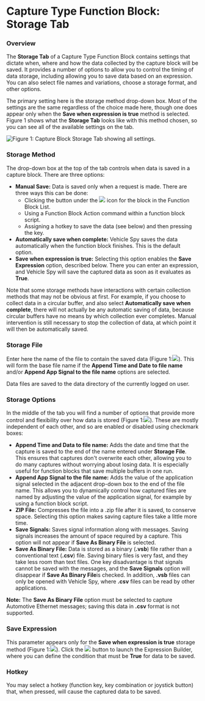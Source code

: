 # Capture Type Function Block: Storage Tab

### Overview

The **Storage Tab** of a Capture Type Function Block contains settings that dictate when, where and how the data collected by the capture block will be saved. It provides a number of options to allow you to control the timing of data storage, including allowing you to save data based on an expression. You can also select file names and variations, choose a storage format, and other options.

The primary setting here is the storage method drop-down box. Most of the settings are the same regardless of the choice made here, though one does appear only when the **Save when expression is true** method is selected. Figure 1 shows what the **Storage Tab** looks like with this method chosen, so you can see all of the available settings on the tab.

![Figure 1: Capture Block Storage Tab showing all settings.](../../../../../.gitbook/assets/capture\_block\_storage\_tab.gif)

### Storage Method

The drop-down box at the top of the tab controls when data is saved in a capture block. There are three options:

* **Manual Save:** Data is saved only when a request is made. There are three ways this can be done:
  * Clicking the button under the ![](https://cdn.intrepidcs.net/support/VehicleSpy/assets/function\_block\_list\_save.gif) icon for the block in the Function Block List.
  * Using a Function Block Action command within a function block script.
  * Assigning a hotkey to save the data (see below) and then pressing the key.
* **Automatically save when complete:** Vehicle Spy saves the data automatically when the function block finishes. This is the default option.
* **Save when expression is true:** Selecting this option enables the **Save Expression** option, described below. There you can enter an expression, and Vehicle Spy will save the captured data as soon as it evaluates as **True**.

Note that some storage methods have interactions with certain collection methods that may not be obvious at first. For example, if you choose to collect data in a circular buffer, and also select **Automatically save when complete**, there will not actually be any automatic saving of data, because circular buffers have no means by which collection ever completes. Manual intervention is still necessary to stop the collection of data, at which point it will then be automatically saved.

### Storage File

Enter here the name of the file to contain the saved data (Figure 1:![](https://cdn.intrepidcs.net/support/VehicleSpy/assets/smTwo.gif)). This will form the base file name if the **Append Time and Date to file name** and/or **Append App Signal to the file name** options are selected.

Data files are saved to the data directory of the currently logged on user.

### Storage Options

In the middle of the tab you will find a number of options that provide more control and flexibility over how data is stored (Figure 1:![](https://cdn.intrepidcs.net/support/VehicleSpy/assets/smThree.gif)). These are mostly independent of each other, and so are enabled or disabled using checkmark boxes:

* **Append Time and Data to file name:** Adds the date and time that the capture is saved to the end of the name entered under **Storage File**. This ensures that captures don't overwrite each other, allowing you to do many captures without worrying about losing data. It is especially useful for function blocks that save multiple buffers in one run.
* **Append App Signal to the file name:** Adds the value of the application signal selected in the adjacent drop-down box to the end of the file name. This allows you to dynamically control how captured files are named by adjusting the value of the application signal, for example by using a function block script.
* **ZIP File:** Compresses the file into a .zip file after it is saved, to conserve space. Selecting this option makes saving capture files take a little more time.
* **Save Signals:** Saves signal information along with messages. Saving signals increases the amount of space required by a capture. This option will not appear if **Save As Binary File** is selected.
* **Save As Binary File:** Data is stored as a binary (**.vsb**) file rather than a conventional text (**.csv**) file. Saving binary files is very fast, and they take less room than text files. One key disadvantage is that signals cannot be saved with the messages, and the **Save Signals** option will disappear if **Save As Binary File**is checked. In addition, **.vsb** files can only be opened with Vehicle Spy, where **.csv** files can be read by other applications.

**Note:** The **Save As Binary File** option must be selected to capture Automotive Ethernet messages; saving this data in **.csv** format is not supported.

### Save Expression

This parameter appears only for the **Save when expression is true** storage method (Figure 1:![](https://cdn.intrepidcs.net/support/VehicleSpy/assets/smFour.gif)). Click the ![](https://cdn.intrepidcs.net/support/VehicleSpy/assets/Functionbutton.gif) button to launch the Expression Builder, where you can define the condition that must be **True** for data to be saved.

### Hotkey

You may select a hotkey (function key, key combination or joystick button) that, when pressed, will cause the captured data to be saved.
